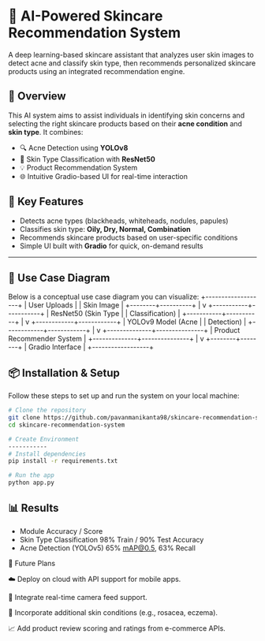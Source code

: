 # 🧴 AI-Powered Skincare Recommendation System

A deep learning-based skincare assistant that analyzes user skin images to detect acne and classify skin type, then recommends personalized skincare products using an integrated recommendation engine.

## 🚀 Overview

This AI system aims to assist individuals in identifying skin concerns and selecting the right skincare products based on their **acne condition** and **skin type**. It combines:

- 🔍 Acne Detection using **YOLOv8**
- 🧬 Skin Type Classification with **ResNet50**
- 💡 Product Recommendation System
- 🌐 Intuitive Gradio-based UI for real-time interaction

## 🎯 Key Features

- Detects acne types (blackheads, whiteheads, nodules, papules)
- Classifies skin type: **Oily, Dry, Normal, Combination**
- Recommends skincare products based on user-specific conditions
- Simple UI built with **Gradio** for quick, on-demand results

---

## 🎯 Use Case Diagram

Below is a conceptual use case diagram you can visualize:
       +-------------------+
       |   User Uploads    |
       |   Skin Image      |
       +--------+----------+
                |
                v
    +-----------+-----------+
    | ResNet50 (Skin Type   |
    | Classification)       |
    +-----------+-----------+
                |
                v
   +------------+------------+
   | YOLOv9 Model (Acne      |
   | Detection)              |
   +------------+------------+
                |
                v
 +--------------+---------------+
 | Product Recommender System   |
 +--------------+---------------+
                |
                v
       +--------+--------+
       | Gradio Interface |
       +------------------+

## 📦 Installation & Setup

Follow these steps to set up and run the system on your local machine:

```bash
# Clone the repository
git clone https://github.com/pavanmanikanta98/skincare-recommendation-system.git
cd skincare-recommendation-system

# Create Environment
-----------
# Install dependencies
pip install -r requirements.txt

# Run the app
python app.py

```

## 📊 Results
- Module 	Accuracy / Score
- Skin Type Classification	98% Train / 90% Test Accuracy
- Acne Detection (YOLOv5)	65% mAP@0.5, 63% Recall

🔮 Future Plans

☁️ Deploy on cloud with API support for mobile apps.

📲 Integrate real-time camera feed support.

🧬 Incorporate additional skin conditions (e.g., rosacea, eczema).

📈 Add product review scoring and ratings from e-commerce APIs.


